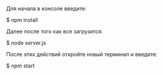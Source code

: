 Для начала в консоле введите:

$ npm install

Далее после того как все загрузится:

$ node server.js

После этих действий откройте новый терминал и введите:

$ npm start